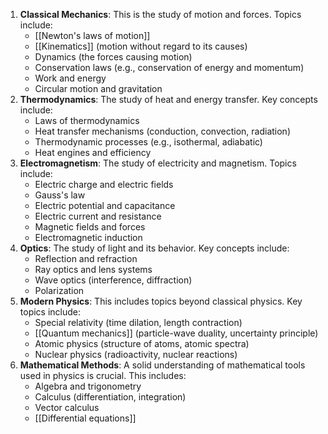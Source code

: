 
1. **Classical Mechanics**: This is the study of motion and forces. Topics include:
    - [[Newton's laws of motion]]
    - [[Kinematics]] (motion without regard to its causes)
    - Dynamics (the forces causing motion)
    - Conservation laws (e.g., conservation of energy and momentum)
    - Work and energy
    - Circular motion and gravitation
2. **Thermodynamics**: The study of heat and energy transfer. Key concepts include:
    - Laws of thermodynamics
    - Heat transfer mechanisms (conduction, convection, radiation)
    - Thermodynamic processes (e.g., isothermal, adiabatic)
    - Heat engines and efficiency
3. **Electromagnetism**: The study of electricity and magnetism. Topics include:
    - Electric charge and electric fields
    - Gauss's law
    - Electric potential and capacitance
    - Electric current and resistance
    - Magnetic fields and forces
    - Electromagnetic induction
4. **Optics**: The study of light and its behavior. Key concepts include:
    - Reflection and refraction
    - Ray optics and lens systems
    - Wave optics (interference, diffraction)
    - Polarization
5. **Modern Physics**: This includes topics beyond classical physics. Key topics include:
    - Special relativity (time dilation, length contraction)
    - [[Quantum mechanics]] (particle-wave duality, uncertainty principle)
    - Atomic physics (structure of atoms, atomic spectra)
    - Nuclear physics (radioactivity, nuclear reactions)
6. **Mathematical Methods**: A solid understanding of mathematical tools used in physics is crucial. This includes:
    - Algebra and trigonometry
    - Calculus (differentiation, integration)
    - Vector calculus
    - [[Differential equations]]